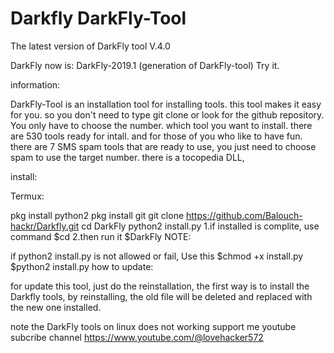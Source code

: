 # Darkfly DarkFly-Tool
The latest version of DarkFly tool V.4.0

DarkFly now is: DarkFly-2019.1 (generation of DarkFly-tool) Try it.

information:

DarkFly-Tool is an installation tool for installing tools. this tool makes it easy for you. so you don't need to type git clone or look for the github repository. You only have to choose the number. which tool you want to install. there are 530 tools ready for intall. and for those of you who like to have fun. there are 7 SMS spam tools that are ready to use, you just need to choose spam to use the target number. there is a tocopedia DLL,

install:

Termux:

pkg install python2
pkg install git
git clone https://github.com/Balouch-hackr/Darkfly.git
cd DarkFly
python2 install.py
1.if installed is complite, use command
$cd
2.then run it
$DarkFly
NOTE:

if python2 install.py is not allowed or fail, Use this
$chmod +x install.py
$python2 install.py
how to update:

for update this tool, just do the reinstallation, the first way is to install the Darkfly tools, by reinstalling, the old file will be deleted and replaced with the new one installed.

note
the DarkFly tools on linux does not working
support me youtube subcribe channel
https://www.youtube.com/@lovehacker572

